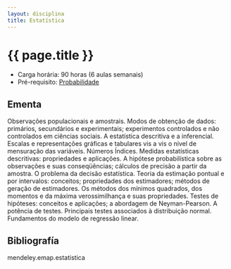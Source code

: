 ```yaml
---
layout: disciplina
title: Estatística 
---
```


# {{ page.title }}

- Carga horária: 90 horas (6 aulas semanais)
- Pré-requisito: [Probabilidade](probabilidade.html)

## Ementa

Observações populacionais e amostrais. Modos de obtenção de dados:
primários, secundários e experimentais; experimentos controlados e não
controlados em ciências sociais. A estatística descritiva e a
inferencial. Escalas e representações gráficas e tabulares vis a vis o
nível de mensuração das variáveis. Números Índices. Medidas
estatísticas descritivas: propriedades e aplicações. A hipótese
probabilística sobre as observações e suas conseqüências; cálculos de
precisão a partir da amostra. O problema da decisão
estatística. Teoria da estimação pontual e por intervalos: conceitos;
propriedades dos estimadores; métodos de geração de estimadores. Os
métodos dos mínimos quadrados, dos momentos e da máxima
verossimilhança e suas propriedades. Testes de hipóteses: conceitos e
aplicações; a abordagem de Neyman-Pearson. A potência de
testes. Principais testes associados à distribuição
normal. Fundamentos do modelo de regressão linear.

## Bibliografía

mendeley.emap.estatistica



